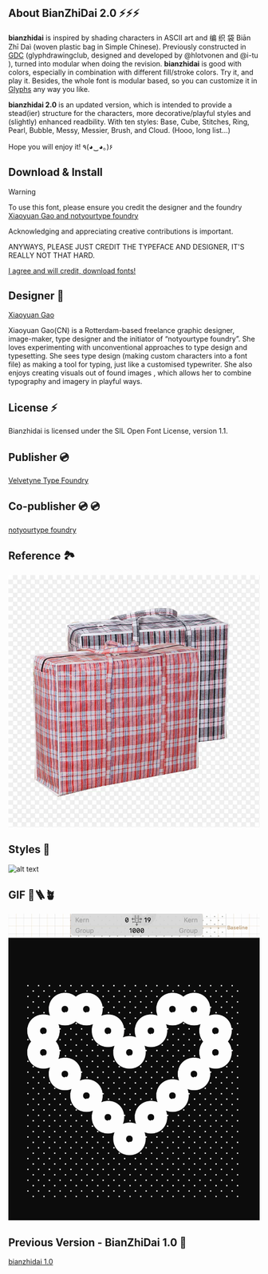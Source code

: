 ## About BianZhiDai 2.0 ⚡⚡⚡

**bianzhidai** is inspired by shading characters in ASCII art and 编 织 袋 Biān Zhī Daì (woven plastic bag in Simple Chinese). 
Previously constructed in [GDC](http://glyphdrawing.club) 
(glyphdrawingclub, designed and developed by @hlotvonen and @i-tu ), turned into modular when doing the revision. **bianzhidai** is good with colors, especially in combination with different fill/stroke colors. Try it, and play it. Besides, the whole font is modular based, so you can customize it in [Glyphs](https://glyphsapp.com/) any way you like.
 
**bianzhidai 2.0** is an updated version, which is intended to provide a stead(ier) structure for the characters, more decorative/playful styles and (slightly) enhanced readbility. With ten styles: Base, Cube, Stitches, Ring, Pearl, Bubble, Messy, Messier, Brush, and Cloud. 
(Hooo, long list...)

Hope you will enjoy it! ٩(◕‿◕｡)۶

## Download & Install

> [!WARNING]  
> To use this font, please ensure you credit the designer and the foundry [Xiaoyuan Gao and notyourtype foundry](https://notyourtype.nl/)
>
> Acknowledging and appreciating creative contributions is important.
>
> ANYWAYS, PLEASE JUST CREDIT THE TYPEFACE AND DESIGNER, IT'S REALLY NOT THAT HARD. 


[I agree and will credit, download fonts!](https://github.com/sdfggvfvj/bianzhidai/tree/main/fonts)

## Designer 👀

[Xiaoyuan Gao](https://notyourtype.nl)

Xiaoyuan Gao(CN) is a Rotterdam-based freelance graphic designer, image-maker, type designer and the initiator of “notyourtype foundry”. She loves experimenting with unconventional approaches to type design and typesetting. She sees type design (making custom characters into a font file) as making a tool for typing, just like a customised typewriter. She also enjoys creating visuals out of found images , which allows her to combine typography and imagery in playful ways. 

## License ⚡
Bianzhidai is licensed under the SIL Open Font License, version 1.1.

## Publisher 💿
[Velvetyne Type Foundry](https://velvetyne.fr/)

## Co-publisher 💿 💿
[notyourtype foundry](https://notyourtype.nl)

## Reference 🏞️
![alt text](eg.webp "Reference")

## Styles 🦥
![alt text](Preview.png "TEN STYLES")

## GIF 🔨🪜🪴
![alt text](construction.gif "how is this font contructed?")

## Previous Version - BianZhiDai 1.0 🧀
[bianzhidai 1.0](https://github.com/sdfggvfvj/bianzhidai)